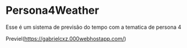# Persona4Weather
Esse é um sistema de previsão do tempo com a tematica de persona 4

Previel(https://gabrielcxz.000webhostapp.com/)
